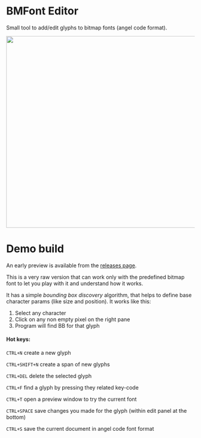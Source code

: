 # BMFont Editor

Small tool to add/edit glyphs to bitmap fonts (angel code format).

<img src="http://i.imgur.com/SN9ZNXR.png" width="512">

# Demo build

An early preview is available from the [releases page](https://github.com/Metaphore/bmfonteditor/releases).

This is a very raw version that can work only with the predefined bitmap font to let you play with it and understand how it works.

It has a simple _bounding box discovery_ algorithm, that helps to define base character params (like size and position). It works like this:

1. Select any character
2. Click on any non empty pixel on the right pane
3. Program will find BB for that glyph

#### Hot keys:

`CTRL+N` create a new glyph

`CTRL+SHIFT+N` create a span of new glyphs

`CTRL+DEL` delete the selected glyph

`CTRL+F` find a glyph by pressing they related key-code

`CTRL+T` open a preview window to try the current font

`CTRL+SPACE` save changes you made for the glyph (within edit panel at the bottom)

`CTRL+S` save the current document in angel code font format
